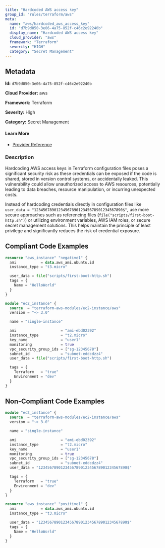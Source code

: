 ```yaml
---
title: "Hardcoded AWS access key"
group_id: "rules/terraform/aws"
meta:
  name: "aws/hardcoded_aws_access_key"
  id: "d7b9d850-3e06-4a75-852f-c46c2e92240b"
  display_name: "Hardcoded AWS access key"
  cloud_provider: "aws"
  framework: "Terraform"
  severity: "HIGH"
  category: "Secret Management"
---
```

## Metadata

**Id:** `d7b9d850-3e06-4a75-852f-c46c2e92240b`

**Cloud Provider:** aws

**Framework:** Terraform

**Severity:** High

**Category:** Secret Management

#### Learn More

 - [Provider Reference](https://registry.terraform.io/providers/hashicorp/aws/latest/docs/resources/instance)

### Description

 Hardcoding AWS access keys in Terraform configuration files poses a significant security risk as these credentials can be exposed if the code is shared, stored in version control systems, or accidentally leaked. This vulnerability could allow unauthorized access to AWS resources, potentially leading to data breaches, resource manipulation, or incurring unexpected costs.

Instead of hardcoding credentials directly in configuration files like `user_data = "1234567890123456789012345678901234567890$"`, use more secure approaches such as referencing files (`file("scripts/first-boot-http.sh")`) or utilizing environment variables, AWS IAM roles, or secure secret management solutions. This helps maintain the principle of least privilege and significantly reduces the risk of credential exposure.


## Compliant Code Examples
```tf
resource "aws_instance" "negative1" {
  ami           = data.aws_ami.ubuntu.id
  instance_type = "t3.micro"

  user_data = file("scripts/first-boot-http.sh")
  tags = {
    Name = "HelloWorld"
  }
}


```

```tf
module "ec2_instance" {
  source  = "terraform-aws-modules/ec2-instance/aws"
  version = "~> 3.0"

  name = "single-instance"

  ami                    = "ami-ebd02392"
  instance_type          = "t2.micro"
  key_name               = "user1"
  monitoring             = true
  vpc_security_group_ids = ["sg-12345678"]
  subnet_id              = "subnet-eddcdzz4"
  user_data = file("scripts/first-boot-http.sh")

  tags = {
    Terraform   = "true"
    Environment = "dev"
  }
}

```
## Non-Compliant Code Examples
```tf
module "ec2_instance" {
  source  = "terraform-aws-modules/ec2-instance/aws"
  version = "~> 3.0"

  name = "single-instance"

  ami                    = "ami-ebd02392"
  instance_type          = "t2.micro"
  key_name               = "user1"
  monitoring             = true
  vpc_security_group_ids = ["sg-12345678"]
  subnet_id              = "subnet-eddcdzz4"
  user_data = "1234567890123456789012345678901234567890$"

  tags = {
    Terraform   = "true"
    Environment = "dev"
  }
}

```

```tf
resource "aws_instance" "positive1" {
  ami           = data.aws_ami.ubuntu.id
  instance_type = "t3.micro"

  user_data = "1234567890123456789012345678901234567890$"
  tags = {
    Name = "HelloWorld"
  }
}


```